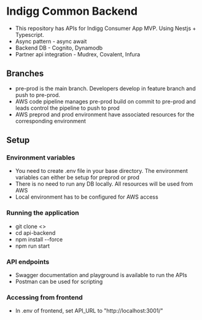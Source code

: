 # Indigg Common Backend

- This repository has APIs for Indigg Consumer App MVP. Using Nestjs + Typescript.
- Async pattern - async await
- Backend DB - Cognito, Dynamodb
- Partner api integration - Mudrex, Covalent, Infura

## Branches
- pre-prod is the main branch. Developers develop in feature branch and push to pre-prod. 
- AWS code pipeline manages pre-prod build on commit to pre-prod and leads control the pipeline to push to prod
- AWS preprod and prod environment have associated resources for the corresponding environment 

## Setup

### Environment variables
-   You need to create .env file in your base directory. The environment variables can either be setup for preprod or prod
-   There is no need to run any DB locally. All resources will be used from AWS
-   Local environment has to be configured for AWS access

### Running the application
-   git clone <>
-   cd api-backend
-   npm install --force
-   npm run start

### API endpoints
-   Swagger documentation and playground is available to run the APIs
-   Postman can be used for scripting

### Accessing from frontend
-   In .env of frontend, set API_URL to "http://localhost:3001/"


